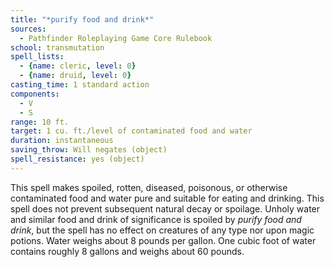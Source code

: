 ```yaml
---
title: "*purify food and drink*"
sources:
  - Pathfinder Roleplaying Game Core Rulebook
school: transmutation
spell_lists:
  - {name: cleric, level: 0}
  - {name: druid, level: 0}
casting_time: 1 standard action
components:
  - V
  - S
range: 10 ft.
target: 1 cu. ft./level of contaminated food and water
duration: instantaneous
saving_throw: Will negates (object)
spell_resistance: yes (object)
---
```


This spell makes spoiled, rotten, diseased, poisonous, or otherwise contaminated food and water pure and suitable for eating and drinking. This spell does not prevent subsequent natural decay or spoilage. Unholy water and similar food and drink of significance is spoiled by *purify food and drink*, but the spell has no effect on creatures of any type nor upon magic potions. Water weighs about 8 pounds per gallon. One cubic foot of water contains roughly 8 gallons and weighs about 60 pounds.

